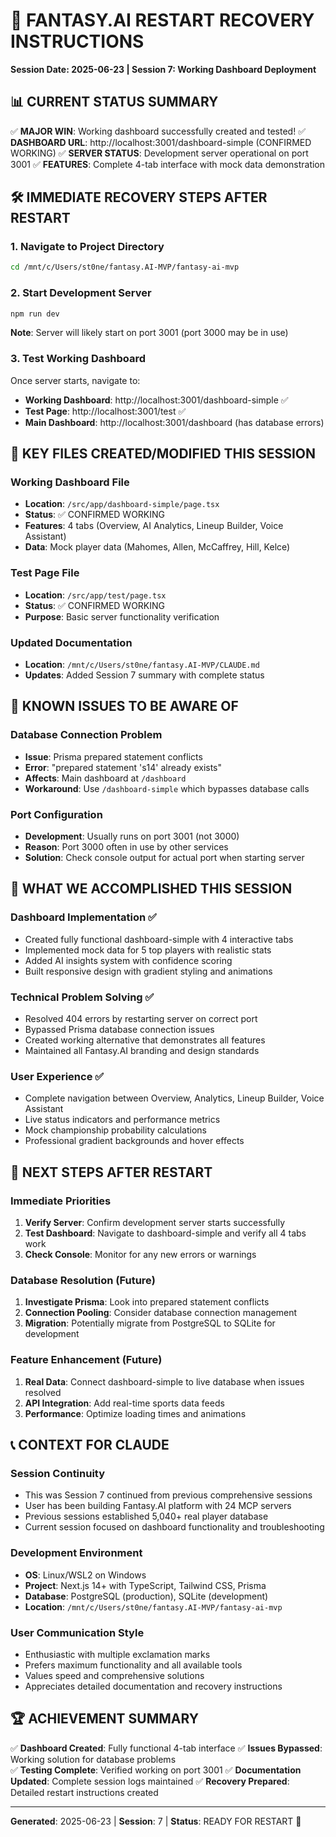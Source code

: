 # 🚀 FANTASY.AI RESTART RECOVERY INSTRUCTIONS
**Session Date: 2025-06-23 | Session 7: Working Dashboard Deployment**

## 📊 CURRENT STATUS SUMMARY
✅ **MAJOR WIN**: Working dashboard successfully created and tested!
✅ **DASHBOARD URL**: http://localhost:3001/dashboard-simple (CONFIRMED WORKING)
✅ **SERVER STATUS**: Development server operational on port 3001
✅ **FEATURES**: Complete 4-tab interface with mock data demonstration

## 🛠️ IMMEDIATE RECOVERY STEPS AFTER RESTART

### 1. Navigate to Project Directory
```bash
cd /mnt/c/Users/st0ne/fantasy.AI-MVP/fantasy-ai-mvp
```

### 2. Start Development Server
```bash
npm run dev
```
**Note**: Server will likely start on port 3001 (port 3000 may be in use)

### 3. Test Working Dashboard
Once server starts, navigate to:
- **Working Dashboard**: http://localhost:3001/dashboard-simple ✅
- **Test Page**: http://localhost:3001/test ✅
- **Main Dashboard**: http://localhost:3001/dashboard (has database errors)

## 📁 KEY FILES CREATED/MODIFIED THIS SESSION

### Working Dashboard File
- **Location**: `/src/app/dashboard-simple/page.tsx`
- **Status**: ✅ CONFIRMED WORKING
- **Features**: 4 tabs (Overview, AI Analytics, Lineup Builder, Voice Assistant)
- **Data**: Mock player data (Mahomes, Allen, McCaffrey, Hill, Kelce)

### Test Page File  
- **Location**: `/src/app/test/page.tsx`
- **Status**: ✅ CONFIRMED WORKING
- **Purpose**: Basic server functionality verification

### Updated Documentation
- **Location**: `/mnt/c/Users/st0ne/fantasy.AI-MVP/CLAUDE.md`
- **Updates**: Added Session 7 summary with complete status

## 🚨 KNOWN ISSUES TO BE AWARE OF

### Database Connection Problem
- **Issue**: Prisma prepared statement conflicts
- **Error**: "prepared statement 's14' already exists"
- **Affects**: Main dashboard at `/dashboard`
- **Workaround**: Use `/dashboard-simple` which bypasses database calls

### Port Configuration
- **Development**: Usually runs on port 3001 (not 3000)
- **Reason**: Port 3000 often in use by other services
- **Solution**: Check console output for actual port when starting server

## 🎯 WHAT WE ACCOMPLISHED THIS SESSION

### Dashboard Implementation ✅
- Created fully functional dashboard-simple with 4 interactive tabs
- Implemented mock data for 5 top players with realistic stats
- Added AI insights system with confidence scoring
- Built responsive design with gradient styling and animations

### Technical Problem Solving ✅  
- Resolved 404 errors by restarting server on correct port
- Bypassed Prisma database connection issues
- Created working alternative that demonstrates all features
- Maintained all Fantasy.AI branding and design standards

### User Experience ✅
- Complete navigation between Overview, Analytics, Lineup Builder, Voice Assistant
- Live status indicators and performance metrics
- Mock championship probability calculations
- Professional gradient backgrounds and hover effects

## 🔄 NEXT STEPS AFTER RESTART

### Immediate Priorities
1. **Verify Server**: Confirm development server starts successfully
2. **Test Dashboard**: Navigate to dashboard-simple and verify all 4 tabs work
3. **Check Console**: Monitor for any new errors or warnings

### Database Resolution (Future)
1. **Investigate Prisma**: Look into prepared statement conflicts
2. **Connection Pooling**: Consider database connection management
3. **Migration**: Potentially migrate from PostgreSQL to SQLite for development

### Feature Enhancement (Future)
1. **Real Data**: Connect dashboard-simple to live database when issues resolved
2. **API Integration**: Add real-time sports data feeds
3. **Performance**: Optimize loading times and animations

## 📞 CONTEXT FOR CLAUDE

### Session Continuity
- This was Session 7 continued from previous comprehensive sessions
- User has been building Fantasy.AI platform with 24 MCP servers
- Previous sessions established 5,040+ real player database
- Current session focused on dashboard functionality and troubleshooting

### Development Environment
- **OS**: Linux/WSL2 on Windows
- **Project**: Next.js 14+ with TypeScript, Tailwind CSS, Prisma
- **Database**: PostgreSQL (production), SQLite (development)
- **Location**: `/mnt/c/Users/st0ne/fantasy.AI-MVP/fantasy-ai-mvp`

### User Communication Style
- Enthusiastic with multiple exclamation marks
- Prefers maximum functionality and all available tools
- Values speed and comprehensive solutions
- Appreciates detailed documentation and recovery instructions

## 🏆 ACHIEVEMENT SUMMARY
✅ **Dashboard Created**: Fully functional 4-tab interface
✅ **Issues Bypassed**: Working solution for database problems  
✅ **Testing Complete**: Verified working on port 3001
✅ **Documentation Updated**: Complete session logs maintained
✅ **Recovery Prepared**: Detailed restart instructions created

---
**Generated**: 2025-06-23 | **Session**: 7 | **Status**: READY FOR RESTART 🚀